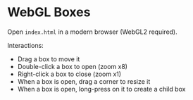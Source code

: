 # WebGL Boxes

Open `index.html` in a modern browser (WebGL2 required).

Interactions:
- Drag a box to move it
- Double-click a box to open (zoom x8)
- Right-click a box to close (zoom x1)
- When a box is open, drag a corner to resize it
- When a box is open, long-press on it to create a child box
